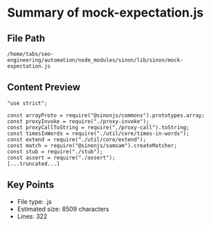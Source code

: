 # Summary of mock-expectation.js
  
## File Path
`/home/tabs/seo-engineering/automation/node_modules/sinon/lib/sinon/mock-expectation.js`

## Content Preview
```
"use strict";

const arrayProto = require("@sinonjs/commons").prototypes.array;
const proxyInvoke = require("./proxy-invoke");
const proxyCallToString = require("./proxy-call").toString;
const timesInWords = require("./util/core/times-in-words");
const extend = require("./util/core/extend");
const match = require("@sinonjs/samsam").createMatcher;
const stub = require("./stub");
const assert = require("./assert");
[...truncated...]
```

## Key Points
- File type: .js
- Estimated size: 8509 characters
- Lines: 322
